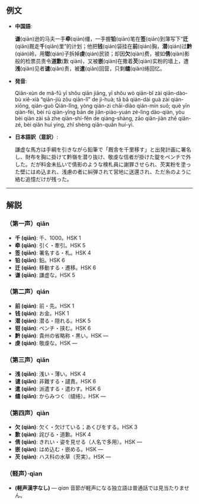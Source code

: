 ## 例文  
* **中国語**:  

  **谦**(qiān)逊的马夫一手**牵**(qiān)缰，一手握**铅**(qiān)笔在**签**(qiān)到簿写下“**迁**(qiān)厩走**千**(qiān)里”的计划；他把**钱**(qián)袋挂在**前**(qián)胸，**潜**(qián)过**黔**(qián)岭，用**钳**(qián)子拆掉**虔**(qián)民锁；却因**欠**(qiàn)费，被如**倩**(qiàn)影般的检票员责令**道歉**(歉 qiàn)，又被**嵌**(qiàn)在撒着**芡**(qiàn)实粉的墙上，遭**浅**(qiǎn)见者**谴**(qiǎn)责，被**遣**(qiǎn)回营，只剩**缱**(qiǎn)绻回忆。  

* **発音**:  

  Qiān-xùn de mǎ-fū yī shǒu qiān jiāng, yī shǒu wò qiān-bǐ zài qiān-dào-bù xiě-xià “qiān-jiù zǒu qiān-lǐ” de jì-huà; tā bǎ qián-dài guà zài qián-xiōng, qián-guò Qián-lǐng, yòng qián-zi chāi-diào qián-mín suǒ; què yīn qiàn-fèi, bèi rú qiàn-yǐng bān de jiǎn-piào-yuán zé-lìng dào-qiàn, yòu bèi qiàn zài sā zhe qiàn-shí-fěn de qiáng-shàng, zāo qiǎn-jiàn zhě qiǎn-zé, bèi qiǎn huí yíng, zhǐ shèng qiǎn-quǎn huí-yì.  

* **日本語訳（意訳）**:  

  謙虚な馬方は手綱を引きながら鉛筆で「厩舎を千里移す」と出発計画に署名し、財布を胸に掛けて黔嶺を潜り抜け、敬虔な信者が掛けた錠をペンチで外した。だが料金未払いで倩影のような検札員に謝罪させられ、芡実粉を塗った壁にはめ込まれ、浅慮の者に糾弾されて営地に送還され、ただ糸のように絡む追憶だけが残った。  

---

## 解説  

### （第一声）qiān  
- **千 (qiān)**: 千、1000。HSK 1  
- **牵 (qiān)**: 引く・牽引。HSK 5  
- **签 (qiān)**: 署名する・札。HSK 4  
- **铅 (qiān)**: 鉛。HSK 6  
- **迁 (qiān)**: 移動する・遷移。HSK 6  
- **谦 (qiān)**: 謙虚な。HSK 5  

### （第二声）qián  
- **前 (qián)**: 前・先。HSK 1  
- **钱 (qián)**: お金。HSK 1  
- **潜 (qián)**: 潜る・隠れる。HSK 5  
- **钳 (qián)**: ペンチ・挟む。HSK 6  
- **黔 (qián)**: 貴州の省略称・黒い。HSK —  
- **虔 (qián)**: 敬虔な。HSK —  

### （第三声）qiǎn  
- **浅 (qiǎn)**: 浅い・薄い。HSK 4  
- **谴 (qiǎn)**: 非難する・譴責。HSK 6  
- **遣 (qiǎn)**: 派遣する・遣わす。HSK 6  
- **缱 (qiǎn)**: からみつく（缱绻）。HSK —  

### （第四声）qiàn  
- **欠 (qiàn)**: 欠く・欠けている；あくびをする。HSK 3  
- **歉 (qiàn)**: 詫びる・道歉。HSK 4  
- **倩 (qiàn)**: きれい・姿を見せる（人名で多用）。HSK —  
- **嵌 (qiàn)**: はめ込む・嵌める。HSK —  
- **芡 (qiàn)**: ハス科の水草（芡実）。HSK —  

### （軽声）·qian  
- **(軽声漢字なし)** — *qian* 音節が軽声になる独立語は普通話では見当たりません。  
